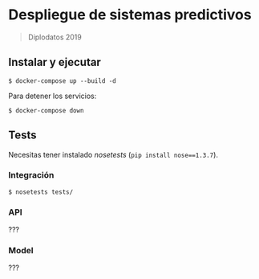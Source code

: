 # Despliegue de sistemas predictivos
> Diplodatos 2019

## Instalar y ejecutar

```
$ docker-compose up --build -d
```

Para detener los servicios:

```
$ docker-compose down
```

## Tests

Necesitas tener instalado *nosetests* (`pip install nose==1.3.7`).

### Integración

`$ nosetests tests/`

### API

???

### Model

???
